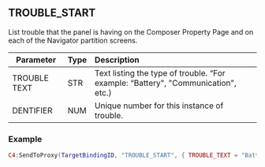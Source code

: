 ## TROUBLE\_START

List trouble that the panel is having on the Composer Property Page and on each of the Navigator partition screens.  


| Parameter    | Type | Description                                                                       |
| ------------ | ---- | :-------------------------------------------------------------------------------- |
| TROUBLE TEXT | STR  | Text listing the type of trouble. “For example: “Battery", "Communication", etc.) |
| DENTIFIER    | NUM  | Unique number for this instance of trouble.                                       |


### Example

```lua
C4:SendToProxy(TargetBindingID, "TROUBLE_START", { TROUBLE_TEXT = "Battery", IDENTIFIER = 10 }, "NOTIFY")
```


